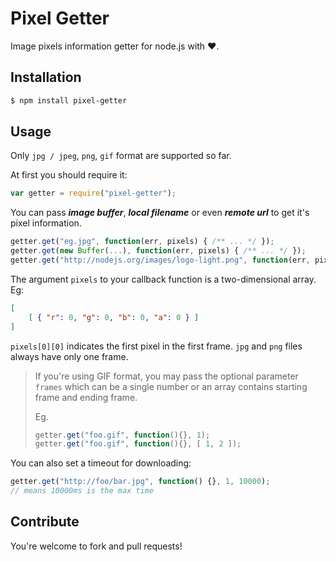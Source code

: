 # Pixel Getter

Image pixels information getter for node.js with ❤.

## Installation

```sh
$ npm install pixel-getter
```

## Usage

Only `jpg / jpeg`, `png`, `gif` format are supported so far.

At first you should require it:

```javascript
var getter = require("pixel-getter");
```

You can pass ***image buffer***, ***local filename*** or even ***remote url*** to get it's pixel information.

```javascript
getter.get("eg.jpg", function(err, pixels) { /** ... */ });
getter.get(new Buffer(...), function(err, pixels) { /** ... */ });
getter.get("http://nodejs.org/images/logo-light.png", function(err, pixels) { /** ... */ });
```

The argument `pixels` to your callback function is a two-dimensional array. Eg:

```json
[
    [ { "r": 0, "g": 0, "b": 0, "a": 0 } ]
]
```

`pixels[0][0]` indicates the first pixel in the first frame. `jpg` and `png` files always have only one frame.

> If you're using GIF format, you may pass the optional parameter `frames` which can be a single number or an array contains
> starting frame and ending frame.
>
> Eg.
>
> ```javascript
> getter.get("foo.gif", function(){}, 1);
> getter.get("foo.gif", function(){}, [ 1, 2 ]);
> ```

You can also set a timeout for downloading:

```javascript
getter.get("http://foo/bar.jpg", function() {}, 1, 10000);
// means 10000ms is the max time
```

## Contribute

You're welcome to fork and pull requests!
